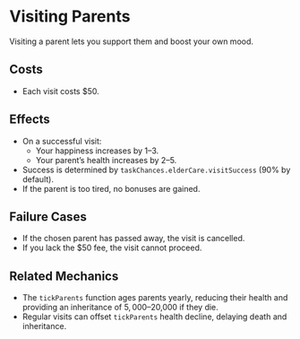 # Visiting Parents

Visiting a parent lets you support them and boost your own mood.

## Costs
- Each visit costs $50.

## Effects
- On a successful visit:
  - Your happiness increases by 1–3.
  - Your parent’s health increases by 2–5.
- Success is determined by `taskChances.elderCare.visitSuccess` (90% by default).
- If the parent is too tired, no bonuses are gained.

## Failure Cases
- If the chosen parent has passed away, the visit is cancelled.
- If you lack the $50 fee, the visit cannot proceed.

## Related Mechanics
- The `tickParents` function ages parents yearly, reducing their health and providing an inheritance of $5,000–$20,000 if they die.
- Regular visits can offset `tickParents` health decline, delaying death and inheritance.

